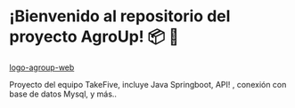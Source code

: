# ¡Bienvenido al repositorio del proyecto AgroUp! :package: :tractor:


[logo-agroup-web](https://user-images.githubusercontent.com/103545257/206016487-e2020fa4-892d-466b-a696-a8df4fd7f5f7.png)


Proyecto del equipo TakeFive, incluye Java Springboot, API!
, conexión con base de datos Mysql, y más..
